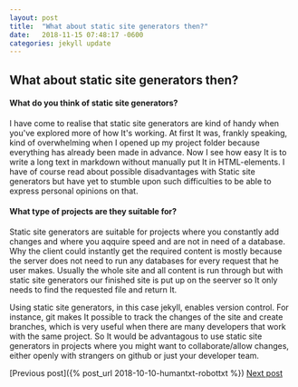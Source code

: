 ```yaml
---
layout: post
title:  "What about static site generators then?"
date:   2018-11-15 07:48:17 -0600
categories: jekyll update
---
```


## What about static site generators then?

#### What do you think of static site generators?
I have come to realise that static site generators are kind of handy when you've explored more of how It's working. At first It was, frankly speaking, kind of overwhelming when I opened up my project folder because everything has already been made in advance. Now I see how easy It is to write a long text in markdown without manually put It in HTML-elements. I have of course read about possible disadvantages with Static site generators but have yet to stumble upon such difficulties to be able to express personal opinions on that.

#### What type of projects are they suitable for?
Static site generators are suitable for projects where you constantly add changes and where you aqquire speed and are not in need of a database. Why the client could instantly get the required content is mostly because the server does not need to run any databases for every request that he user makes. Usually the whole site and all content is run through but with static site generators our finished site is put up on the seerver so It only needs to find the requested file and return It. 

Using static site generators, in this case jekyll, enables version control. For instance, git makes It possible to track the changes of the site and create branches, which is very useful when there are many developers that work with the same project. So It would be advantagous to use static site generators in projects where you might want to collaborate/allow changes, either openly with strangers on github or just your developer team.

[Previous post]({% post_url 2018-10-10-humantxt-robottxt %})
<a href="http://localhost:4000/jekyll/update/2018/11/16/comment-and-open-graph.html" class="next">Next post</a>
